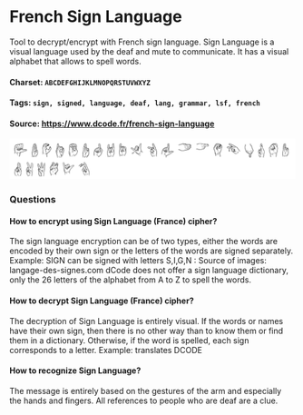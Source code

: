 # French Sign Language
Tool to decrypt/encrypt with French sign language. Sign Language is a visual language used by the deaf and mute to communicate. It has a visual alphabet that allows to spell words.

#### Charset: `ABCDEFGHIJKLMNOPQRSTUVWXYZ`

#### Tags: `sign, signed, language, deaf, lang, grammar, lsf, french`

#### Source: https://www.dcode.fr/french-sign-language

![combined](./combined.png)

### Questions

#### How to encrypt using Sign Language (France) cipher?
The sign language encryption can be of two types, either the words are encoded by their own sign or the letters of the words are signed separately. Example: SIGN can be signed with letters S,I,G,N :  Source of images: langage-des-signes.com dCode does not offer a sign language dictionary, only the 26 letters of the alphabet from A to Z to spell the words.

#### How to decrypt Sign Language (France) cipher?
The decryption of Sign Language is entirely visual. If the words or names have their own sign, then there is no other way than to know them or find them in a dictionary. Otherwise, if the word is spelled, each sign corresponds to a letter. Example:  translates DCODE

#### How to recognize Sign Language?
The message is entirely based on the gestures of the arm and especially the hands and fingers. All references to people who are deaf are a clue.

